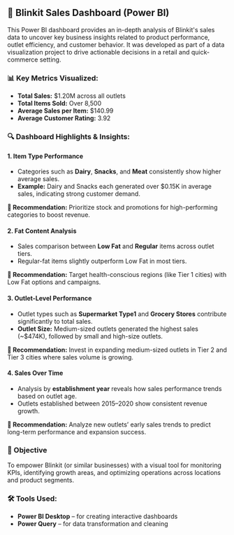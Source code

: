## 🛒 Blinkit Sales Dashboard (Power BI)

This Power BI dashboard provides an in-depth analysis of Blinkit's sales data to uncover key business insights related to product performance, outlet efficiency, and customer behavior. It was developed as part of a data visualization project to drive actionable decisions in a retail and quick-commerce setting.

### 📊 Key Metrics Visualized:

* **Total Sales:** \$1.20M across all outlets
* **Total Items Sold:** Over 8,500
* **Average Sales per Item:** \$140.99
* **Average Customer Rating:** 3.92

### 🔍 Dashboard Highlights & Insights:

#### 1. **Item Type Performance**

* Categories such as **Dairy**, **Snacks**, and **Meat** consistently show higher average sales.
* **Example:** Dairy and Snacks each generated over \$0.15K in average sales, indicating strong customer demand.

**🔁 Recommendation:** Prioritize stock and promotions for high-performing categories to boost revenue.

#### 2. **Fat Content Analysis**

* Sales comparison between **Low Fat** and **Regular** items across outlet tiers.
* Regular-fat items slightly outperform Low Fat in most tiers.

**🔁 Recommendation:** Target health-conscious regions (like Tier 1 cities) with Low Fat options and campaigns.

#### 3. **Outlet-Level Performance**

* Outlet types such as **Supermarket Type1** and **Grocery Stores** contribute significantly to total sales.
* **Outlet Size:** Medium-sized outlets generated the highest sales (\~\$474K), followed by small and high-size outlets.

**🔁 Recommendation:** Invest in expanding medium-sized outlets in Tier 2 and Tier 3 cities where sales volume is growing.

#### 4. **Sales Over Time**

* Analysis by **establishment year** reveals how sales performance trends based on outlet age.
* Outlets established between 2015–2020 show consistent revenue growth.

**🔁 Recommendation:** Analyze new outlets’ early sales trends to predict long-term performance and expansion success.

### 🎯 Objective

To empower Blinkit (or similar businesses) with a visual tool for monitoring KPIs, identifying growth areas, and optimizing operations across locations and product segments.

### 🛠️ Tools Used:

* **Power BI Desktop** – for creating interactive dashboards
* **Power Query** – for data transformation and cleaning
